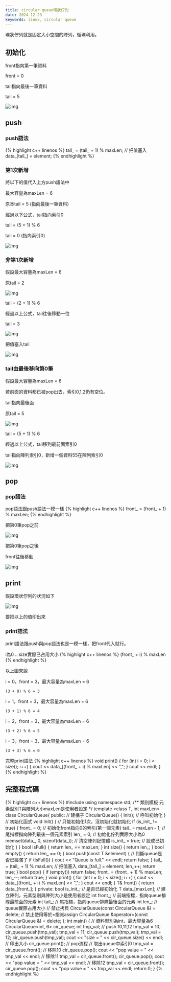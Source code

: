```yaml
---
title: circular queue環狀佇列
date: 2024-12-23
keywords: linux, circular queue
---
```


環狀佇列就是固定大小空間的陣列，循環利用。

## 初始化

front指向第一筆資料

front = 0

tail指向最後一筆資料

tail = 5

![img]({{site.imgurl}}/dataStruct/circular_queue1.jpg)  

## push

### push語法

{% highlight c++ linenos %}
  tail_ = (tail_ + 1) % maxLen;
  // 把值塞入
  data_[tail_] = element;
{% endhighlight %}

### 第1次新增

將以下的值代入上方push語法中

最大容量為maxLen = 6

原本tail = 5 (指向最後一筆資料)

經過以下公式，tail指向索引0

tail = (5 + 1) % 6

tail = 0 (指向索引0)

![img]({{site.imgurl}}/dataStruct/circular_queue2.jpg) 

### 非第1次新增

假設最大容量為maxLen = 6

原tail = 2

![img]({{site.imgurl}}/dataStruct/circular_queue3.jpg)  

tail = (2 + 1) % 6

經過以上公式，tail往後移動一位

tail = 3

![img]({{site.imgurl}}/dataStruct/circular_queue4.jpg)

把值塞入tail

![img]({{site.imgurl}}/dataStruct/circular_queue5.jpg)

### tail由最後移向第0筆

假設最大容量為maxLen = 6

若前面的資料都已被pop出去，索引0,1,2仍有空位。

tail指向最後面

原tail = 5

![img]({{site.imgurl}}/dataStruct/circular_queue6.jpg)  

tail = (5 + 1) % 6

經過以上公式，tail移到最前面索引0

tail指向陣列索引0，新增一個資料55在陣列索引0

![img]({{site.imgurl}}/dataStruct/circular_queue7.jpg)  

## pop

### pop語法

pop語法跟push語法一模一樣
{% highlight c++ linenos %}
  front_ = (front_ + 1) % maxLen;
{% endhighlight %}

把第0筆pop之前

![img]({{site.imgurl}}/dataStruct/circular_queue8.jpg)  

把第0筆pop之後

front往後移動

![img]({{site.imgurl}}/dataStruct/circular_queue9.jpg)  

## print

假設環狀佇列的狀況如下

![img]({{site.imgurl}}/dataStruct/circular_queue7.jpg)  

要把以上的值印出來

### print語法
print語法跟push與pop語法也是一模一樣，把front代入就行。

i為0 .. size實際已占用大小
{% highlight c++ linenos %}
(front_ + i) % maxLen
{% endhighlight %}

以上圖來說

i = 0，front = 3，最大容量為maxLen = 6
```
(3 + 0) % 6 = 3
```

i = 1，front = 3，最大容量為maxLen = 6
```
(3 + 1) % 6 = 4
```

i = 2，front = 3，最大容量為maxLen = 6
```
(3 + 2) % 6 = 5
```

i = 3，front = 3，最大容量為maxLen = 6
```
(3 + 3) % 6 = 0
```

完整print語法
{% highlight c++ linenos %}
  void print() {
  for (int i = 0; i < size(); i++) {
    cout << data_[(front_ + i) % maxLen] << ",";
  }
  cout << endl;
  }
{% endhighlight %}

## 完整程式碼
{% highlight c++ linenos %}
#include <iostream>
using namespace std;
/**
 類別模板
 元素型別T與陣列大小maxLen是使用者設定
 */
template <class T, int maxLen>
class CircularQueue{
 public:
  // 建構子
  CircularQueue() {
  Init();  // 呼叫初始化
  }
  // 初始化函式
  void Init() {
  // 只能初始化1次，沒初始化就初始化
  if (is_init_ != true) {
    front_ = 0;  // 初始化front指向0的索引(第一個元素)
    tail_ = maxLen - 1;  // 尾指標指向陣列最後一個元素索引
    len_ = 0;  // 初始化佇列實際大小為0
    memset(data_, 0, sizeof(data_));  // 清空陣列記憶體
    is_init_ = true;  // 設成已初始化
  }
  }
  bool IsFull() {
  return len_ == maxLen;
  }
  int size() {
  return len_;
  }
  bool empty() {
  return len_ == 0;
  }
  bool push(const T &element) {
  // 判斷queue是否已經滿了
  if (IsFull()) {
    cout << "Queue is full." << endl;
    return false;
  }
  tail_ = (tail_ + 1) % maxLen;
  // 把值塞入
  data_[tail_] = element;
  len_++;
  return true;
  }
  bool pop() {
  if (empty()) return false;
  front_ = (front_ + 1) % maxLen;
  len_--;
  return true;
  }
  void print() {
  for (int i = 0; i < size(); i++) {
    cout << data_[(front_ + i) % maxLen] << ",";
  }
  cout << endl;
  }
  T& front() {
  return data_[front_];
  }
 private:
  bool is_init_;  // 是否已經初始化
  T data_[maxLen];  // 建立陣列，元素型別與陣列大小是使用者設定
  int front_;  // 前端指標，指向queue排隊最前面的元素
  int tail_;  // 尾指標，指向queue排隊最後面的元素
  int len_;  // queue實際占用大小
  // 禁止拷貝
  CircularQueue(const CircularQueue &) = delete;
  // 禁止使用等於=指派assign
  CircularQueue &operator=(const CircularQueue &) = delete;
};
int main() {
  // 資料型別為int，最大容量為6
  CircularQueue<int, 6> cir_queue;
  int tmp_val;
  // push 10,11,12
  tmp_val = 10;
  cir_queue.push(tmp_val);
  tmp_val = 11;
  cir_queue.push(tmp_val);
  tmp_val = 12;
  cir_queue.push(tmp_val);
  cout << "size = " << cir_queue.size() << endl;
  // 印出大小
  cir_queue.print();
  // pop流程
  // 取出queue中索引0
  tmp_val = cir_queue.front();
  // 移除10
  cir_queue.pop();
  cout << "pop value = " << tmp_val << endl;
  // 移除11
  tmp_val = cir_queue.front();
  cir_queue.pop();
  cout << "pop value = " << tmp_val << endl;
  // 移除12
  tmp_val = cir_queue.front();
  cir_queue.pop();
  cout << "pop value = " << tmp_val << endl;
  return 0;
}
{% endhighlight %}
